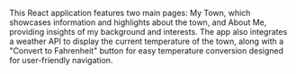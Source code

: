 This React application features two main pages: My Town, which showcases information and highlights about the town, and About Me, providing insights of my background and interests. The app also integrates a weather API to display the current temperature of the town, along with a "Convert to Fahrenheit" button for easy temperature conversion designed for user-friendly navigation.